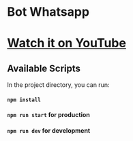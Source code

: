 # Bot Whatsapp
# [Watch it on YouTube](https://www.youtube.com/watch?v=p0g8qAFgOLA)


## Available Scripts

In the project directory, you can run:

#### `npm install`
#### `npm run start` for production
#### `npm run dev` for development
